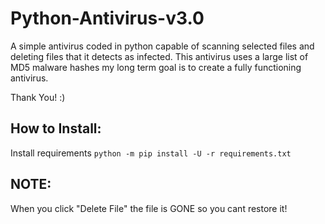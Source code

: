 # **Python-Antivirus-v3.0**
A simple antivirus coded in python capable of scanning selected files and deleting files that it detects as infected. This antivirus uses a large list of MD5 malware hashes my long term goal is to create a fully functioning antivirus.

Thank You! :)

## How to Install:
Install requirements `python -m pip install -U -r requirements.txt`

## NOTE:
When you click "Delete File" the file is GONE so you cant restore it!
